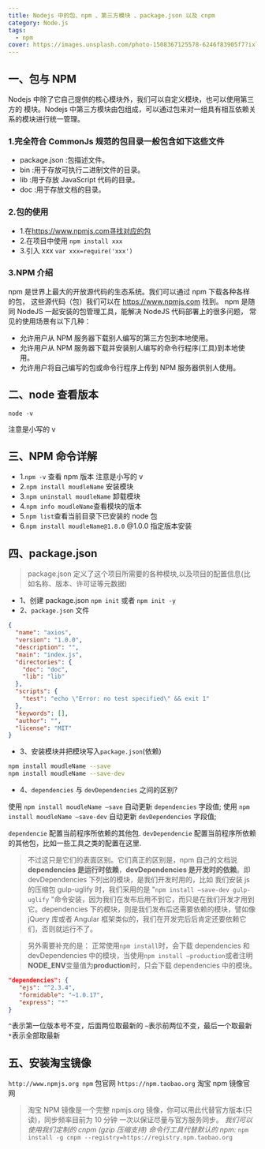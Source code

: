 ```yaml
---
title: Nodejs 中的包、npm 、第三方模块 、package.json 以及 cnpm
category: Node.js
tags:
  - npm
cover: https://images.unsplash.com/photo-1508367125578-6246f83905f7?ixlib=rb-1.2.1&ixid=eyJhcHBfaWQiOjI0MX0&auto=format&fit=crop&w=500&q=60
---
```


## 一、包与 NPM

Nodejs 中除了它自己提供的核心模块外，我们可以自定义模块，也可以使用第三方的
模块。Nodejs 中第三方模块由包组成，可以通过包来对一组具有相互依赖关系的模块进行统一管理。

### 1.完全符合 CommonJs 规范的包目录一般包含如下这些文件

- package.json :包描述文件。
- bin :用于存放可执行二进制文件的目录。
- lib :用于存放 JavaScript 代码的目录。
- doc :用于存放文档的目录。

### 2.包的使用

- 1.在<https://www.npmjs.com寻找对应的包>
- 2.在项目中使用 `npm install xxx`
- 3.引入 xxx `var xxx=require('xxx')`

### 3.NPM 介绍

npm 是世界上最大的开放源代码的生态系统。我们可以通过 npm 下载各种各样的包，
这些源代码（包）我们可以在 <https://www.npmjs.com> 找到。
npm 是随同 NodeJS 一起安装的包管理工具，能解决 NodeJS 代码部署上的很多问题，
常见的使用场景有以下几种：

- 允许用户从 NPM 服务器下载别人编写的第三方包到本地使用。
- 允许用户从 NPM 服务器下载并安装别人编写的命令行程序(工具)到本地使用。
- 允许用户将自己编写的包或命令行程序上传到 NPM 服务器供别人使用。

## 二、node 查看版本

`node -v`

注意是小写的 v

## 三、NPM 命令详解

- 1.`npm -v` 查看 npm 版本 注意是小写的 v
- 2.`npm install moudleName` 安装模块
- 3.`npm uninstall moudleName` 卸载模块
- 4.`npm info moudleName`查看模块的版本
- 5.`npm list`查看当前目录下已安装的 node 包
- 6.`npm install moudleName@1.8.0` @1.0.0 指定版本安装

## 四、package.json
>
>package.json 定义了这个项目所需要的各种模块,以及项目的配置信息(比如名称、版本、许可证等元数据)

- 1、创建 package.json
`npm init` 或者 `npm init -y`
- 2、`package.json` 文件

```json
{
  "name": "axios",
  "version": "1.0.0",
  "description": "",
  "main": "index.js",
  "directories": {
    "doc": "doc",
    "lib": "lib"
  },
  "scripts": {
    "test": "echo \"Error: no test specified\" && exit 1"
  },
  "keywords": [],
  "author": "",
  "license": "MIT"
}
```

- 3、安装模块并把模块写入`package.json`(依赖)

```bash
npm install moudleName --save
npm install moudleName --save-dev
```

- 4、`dependencies` 与 `devDependencies` 之间的区别?

使用 `npm install moudleName –save` 自动更新 `dependencies` 字段值;
使用 `npm install moudleName –save-dev` 自动更新 `devDependencies` 字段值;

`dependencie` 配置当前程序所依赖的其他包.
`devDependencie` 配置当前程序所依赖的其他包，比如一些工具之类的配置在这里.

>不过这只是它们的表面区别。它们真正的区别是，npm 自己的文档说**dependencies 是运行时依赖**，**devDependencies 是开发时的依赖**。即 devDependencies 下列出的模块，是我们开发时用的，比如 我们安装 js 的压缩包 gulp-uglify 时，我们采用的是 "`npm install –save-dev gulp-uglify` "命令安装，因为我们在发布后用不到它，而只是在我们开发才用到它。dependencies 下的模块，则是我们发布后还需要依赖的模块，譬如像 jQuery 库或者 Angular 框架类似的，我们在开发完后后肯定还要依赖它们，否则就运行不了。

>另外需要补充的是：
正常使用`npm install`时，会下载 dependencies 和 devDependencies 中的模块，当使用`npm install –production`或者注明**NODE_ENV**变量值为**production**时，只会下载 dependencies 中的模块。

```json
"dependencies": {
   "ejs": "^2.3.4",
   "formidable": "~1.0.17",
   "express": "*"
}
```

`^`表示第一位版本号不变，后面两位取最新的
`~`表示前两位不变，最后一个取最新
`*`表示全部取最新

## 五、安装淘宝镜像

`http://www.npmjs.org npm` 包官网
`https://npm.taobao.org` 淘宝 npm 镜像官网
>淘宝 NPM 镜像是一个完整 npmjs.org 镜像，你可以用此代替官方版本(只读)，同步频率目前为 10 分钟 一次以保证尽量与官方服务同步。
*我们可以使用我们定制的 cnpm (gzip 压缩支持) 命令行工具代替默认的 npm:*
`npm install -g cnpm --registry=https://registry.npm.taobao.org`
